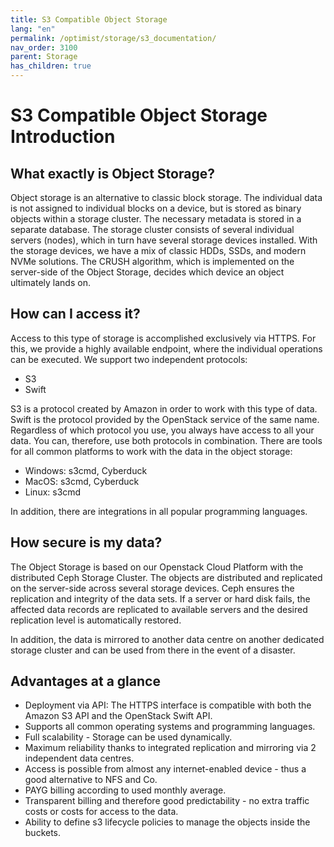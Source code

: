```yaml
---
title: S3 Compatible Object Storage
lang: "en"
permalink: /optimist/storage/s3_documentation/
nav_order: 3100
parent: Storage
has_children: true
---
```


S3 Compatible Object Storage Introduction
=================================================

What exactly is Object Storage?
-----

Object storage is an alternative to classic block storage. The individual data is not assigned to individual blocks on a device, but is stored as binary objects within a storage cluster. The necessary metadata is stored in a separate database.
The storage cluster consists of several individual servers (nodes), which in turn have several storage devices installed. With the storage devices, we have a mix of classic HDDs, SSDs, and modern NVMe solutions.
The CRUSH algorithm, which is implemented on the server-side of the Object Storage, decides which device an object ultimately lands on.

How can I access it?
-----

Access to this type of storage is accomplished exclusively via HTTPS. For this, we provide a highly available endpoint, where the individual operations can be executed.
We support two independent protocols:

- S3
- Swift

S3 is a protocol created by Amazon in order to work with this type of data. Swift is the protocol provided by the OpenStack service of the same name.
Regardless of which protocol you use, you always have access to all your data. You can, therefore, use both protocols in combination.
There are tools for all common platforms to work with the data in the object storage:

- Windows: s3cmd, Cyberduck
- MacOS: s3cmd, Cyberduck
- Linux: s3cmd

In addition, there are integrations in all popular programming languages.

How secure is my data?
-----

The Object Storage is based on our Openstack Cloud Platform with the distributed Ceph Storage Cluster. The objects are distributed and replicated on the server-side across several storage devices.
Ceph ensures the replication and integrity of the data sets. If a server or hard disk fails, the affected data records are replicated to available servers and the desired replication level is automatically restored.

In addition, the data is mirrored to another data centre on another dedicated storage cluster and can be used from there in the event of a disaster.

Advantages at a glance
-----

- Deployment via API: The HTTPS interface is compatible with both the Amazon S3 API and the OpenStack Swift API.
- Supports all common operating systems and programming languages.
- Full scalability - Storage can be used dynamically.
- Maximum reliability thanks to integrated replication and mirroring via 2 independent data centres.
- Access is possible from almost any internet-enabled device - thus a good alternative to NFS and Co.
- PAYG billing according to used monthly average.
- Transparent billing and therefore good predictability - no extra traffic costs or costs for access to the data.
- Ability to define s3 lifecycle policies to manage the objects inside the buckets.
